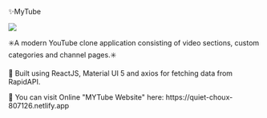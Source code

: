 <p>✨MyTube </p>

<img src="https://user-images.githubusercontent.com/102354875/187091340-05ff0ee5-6774-4289-9e29-d6075b70fe3d.png"></img>

<p>✳️A modern YouTube clone application consisting of video sections, custom categories and channel pages.✳️</p>

<p>📍 Built using ReactJS, Material UI 5 and axios for fetching data from RapidAPI.</P>
<p>📍 You can visit Online "MYTube Website" here: https://quiet-choux-807126.netlify.app </P>
